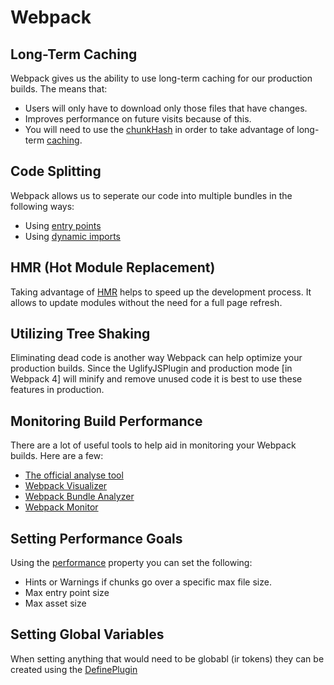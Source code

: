# Webpack


## Long-Term Caching

Webpack gives us the ability to use long-term caching for our production builds. The means that:

- Users will only have to download only those files that have changes.
- Improves performance on future visits because of this.
- You will need to use the [chunkHash](https://webpack.js.org/guides/caching/#output-filenames) in order to take advantage of long-term [caching](https://webpack.js.org/guides/caching/).

## Code Splitting

Webpack allows us to seperate our code into multiple bundles in the following ways:

- Using [entry points](https://webpack.js.org/guides/code-splitting/#entry-points)
- Using [dynamic imports](https://webpack.js.org/guides/code-splitting/#dynamic-imports)

## HMR (Hot Module Replacement)

Taking advantage of [HMR](https://webpack.js.org/guides/hot-module-replacement/) helps to speed up the development process. It allows to update modules without the need for a full page refresh.

## Utilizing Tree Shaking

Eliminating dead code is another way Webpack can help optimize your production builds. Since the UglifyJSPlugin and production mode [in Webpack 4] will minify and remove unused code it is best to use these features in production.

## Monitoring Build Performance

There are a lot of useful tools to help aid in monitoring your Webpack builds. Here are a few:

- [The official analyse tool](https://github.com/webpack/analyse)
- [Webpack Visualizer](https://chrisbateman.github.io/webpack-visualizer/)
- [Webpack Bundle Analyzer](https://www.npmjs.com/package/webpack-bundle-analyzer)
- [Webpack Monitor](http://webpackmonitor.com/)

## Setting Performance Goals

Using the [performance](https://webpack.js.org/configuration/performance/) property you can set the following:

- Hints or Warnings if chunks go over a specific max file size.
- Max entry point size
- Max asset size

## Setting Global Variables

When setting anything that would need to be globabl (ir tokens) they can be created using the [DefinePlugin](https://webpack.js.org/plugins/define-plugin/#components/sidebar/sidebar.jsx)